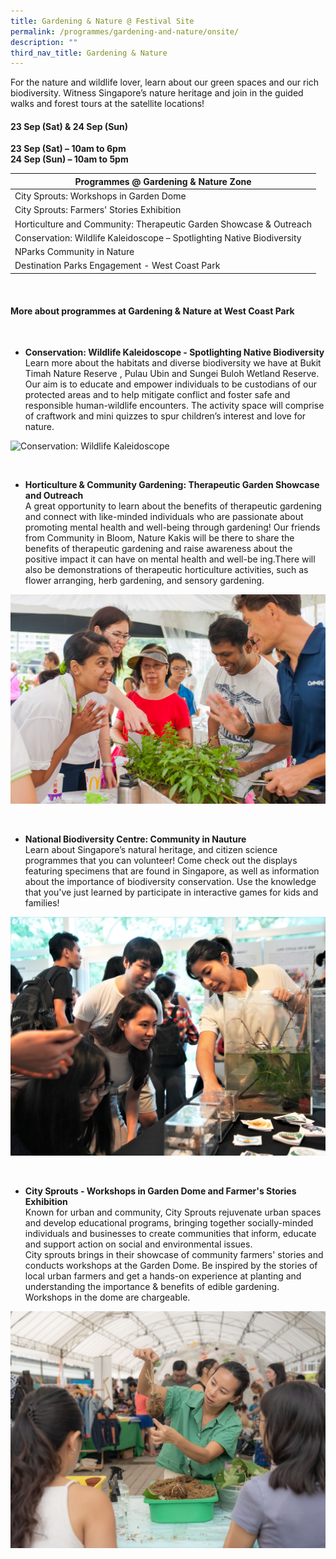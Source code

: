 ```yaml
---
title: Gardening & Nature @ Festival Site
permalink: /programmes/gardening-and-nature/onsite/
description: ""
third_nav_title: Gardening & Nature
---
```

For the nature and wildlife lover, learn about our green spaces and our rich biodiversity. Witness Singapore’s nature heritage and join in the guided walks and forest tours at the satellite locations! 

#### 23 Sep (Sat) &amp; 24 Sep (Sun)
**23 Sep (Sat) – 10am to 6pm**  
**24 Sep (Sun) – 10am to 5pm**


| Programmes @ Gardening &amp; Nature Zone | 
| -------- |
| City Sprouts: Workshops in Garden Dome |
| City Sprouts: Farmers' Stories Exhibition |
| Horticulture and Community: Therapeutic Garden Showcase &amp; Outreach |
| Conservation: Wildlife Kaleidoscope – Spotlighting Native Biodiversity |
| NParks Community in Nature
|Destination Parks Engagement - West Coast Park |


<br>

#### More about programmes at Gardening &amp; Nature at West Coast Park

<br>

* **Conservation: Wildlife Kaleidoscope - Spotlighting Native Biodiversity**  
Learn more about the habitats and diverse biodiversity we have at Bukit Timah Nature Reserve , Pulau Ubin and Sungei Buloh Wetland Reserve. Our aim is to educate and empower individuals to be custodians of our protected areas and to help mitigate conflict and foster safe and responsible human-wildlife encounters. The activity space will comprise of craftwork and mini quizzes to spur children’s interest and love for nature.

![Conservation: Wildlife Kaleidoscope](/images/nature%201.jpg)

<br>

* **Horticulture &amp; Community Gardening: Therapeutic Garden Showcase and Outreach**  
A great opportunity to learn about the benefits of therapeutic gardening and connect with like-minded individuals who are passionate about promoting mental health and well-being through gardening! Our friends from Community in Bloom, Nature Kakis will be there to share the benefits of therapeutic gardening and raise awareness about the positive impact it can have on mental health and well-be ing.There will also be demonstrations of therapeutic horticulture activities, such as flower arranging, herb gardening, and sensory gardening.

![Community Gardening](/images/community%20gardening.jpg)

<br>

* **National Biodiversity Centre: Community in Nauture**  
Learn about Singapore’s natural heritage, and citizen science programmes that you can volunteer! Come check out the displays featuring specimens that are found in Singapore, as well as information about the importance of biodiversity conservation. Use the knowledge that you've just learned by participate in interactive games for kids and families!

![National Biodiversity Centre - Community in Nature](/images/nature%20-%20wildlife%20kaleidoscope%20(biodiversity).JPG)

<br>

* **City Sprouts - Workshops in Garden Dome and Farmer's Stories Exhibition**  
Known for urban and community, City Sprouts rejuvenate urban spaces and develop educational programs, bringing together socially-minded individuals and businesses to create communities that inform, educate and support action on social and environmental issues. <br> City sprouts brings in their showcase of community farmers' stories and conducts workshops at the Garden Dome. Be inspired by the stories of local urban farmers and get a hands-on experience at planting and understanding the importance &amp; benefits of edible gardening. Workshops in the dome are chargeable.

![City Sprouts Kokedama](/images/city%20sprouts%20kokedama%20ws.jpeg)
